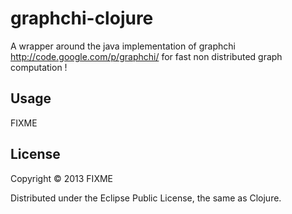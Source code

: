 # graphchi-clojure

A wrapper around the java implementation of graphchi http://code.google.com/p/graphchi/ for fast non distributed graph computation !

## Usage

FIXME

## License

Copyright © 2013 FIXME

Distributed under the Eclipse Public License, the same as Clojure.
